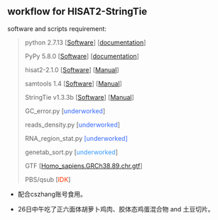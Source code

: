 ## workflow for HISAT2-StringTie

software and scripts requirement:



> python 2.7.13 [[Software](https://www.python.org/)] [[documentation](https://docs.python.org/2/)]
> 
> PyPy 5.8.0 [[Software](http://pypy.org/)] [[documentation](http://doc.pypy.org/en/latest/)]
> 
> hisat2-2.1.0 [[Software](http://ccb.jhu.edu/software/hisat2/index.shtml)] [[Manual](http://ccb.jhu.edu/software/hisat2/manual.shtml)]
> 
> samtools 1.4 [[Software](http://www.htslib.org/)] [[Manual](http://www.htslib.org/doc/samtools-1.4.html)]
> 
> StringTie v1.3.3b [[Software](http://ccb.jhu.edu/software/stringtie/index.shtml)] [[Manual](http://ccb.jhu.edu/software/stringtie/index.shtml?t=manual)]
> 
> GC_error.py [<font color=#3366FF>underworked</font>]
> 
> reads_density.py [<font color=#3366FF>underworked</font>]
> 
> RNA\_region\_stat.py <font color=#3366FF>[underworked]</font>
> 
> genetab_sort.py [<font color=#3399FF>underworked</font>]
> 
> GTF [[Homo_sapiens.GRCh38.89.chr.gtf](ftp://ftp.ensembl.org/pub/release-89/gtf/homo_sapiens/Homo_sapiens.GRCh38.89.chr.gtf)]
> 
> PBS/qsub \[<font color=#FF3300>IDK</font>\]

* 配合cszhang账号食用。

* 26日中午吃了正六面体胡萝卜鸡肉、胶体态鸡蛋混合物 and 土豆切片。

